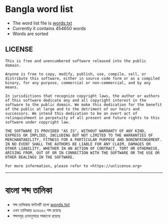 # Bangla word list
* The word list file is [words.txt](words.txt)
* Currently it contains 454650 words
* Words are sorted

## LICENSE
```
This is free and unencumbered software released into the public domain.

Anyone is free to copy, modify, publish, use, compile, sell, or
distribute this software, either in source code form or as a compiled
binary, for any purpose, commercial or non-commercial, and by any
means.

In jurisdictions that recognize copyright laws, the author or authors
of this software dedicate any and all copyright interest in the
software to the public domain. We make this dedication for the benefit
of the public at large and to the detriment of our heirs and
successors. We intend this dedication to be an overt act of
relinquishment in perpetuity of all present and future rights to this
software under copyright law.

THE SOFTWARE IS PROVIDED "AS IS", WITHOUT WARRANTY OF ANY KIND,
EXPRESS OR IMPLIED, INCLUDING BUT NOT LIMITED TO THE WARRANTIES OF
MERCHANTABILITY, FITNESS FOR A PARTICULAR PURPOSE AND NONINFRINGEMENT.
IN NO EVENT SHALL THE AUTHORS BE LIABLE FOR ANY CLAIM, DAMAGES OR
OTHER LIABILITY, WHETHER IN AN ACTION OF CONTRACT, TORT OR OTHERWISE,
ARISING FROM, OUT OF OR IN CONNECTION WITH THE SOFTWARE OR THE USE OR
OTHER DEALINGS IN THE SOFTWARE.

For more information, please refer to <https://unlicense.org>
```

----
# বাংলা শব্দ তালিকা
* শব্দ তালিকার ফাইলটি হলো [words.txt](words.txt)
* এখন তালিকায় ৪৫৪৬৫০ শব্দ রয়েছে
* শব্দসমূহ ক্রমানুসারে সাজানো রয়েছে

